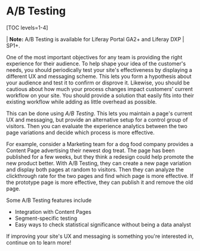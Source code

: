 # A/B Testing

[TOC levels=1-4]

| **Note:** A/B Testing is available for Liferay Portal GA2+ and Liferay DXP
| SP1+.

One of the most important objectives for any team is providing the right
experience for their audience. To help shape your idea of the customer's needs,
you should periodically test your site's effectiveness by displaying a different
UX and messaging scheme. This lets you form a hypothesis about your audience and
test it to confirm or disprove it. Likewise, you should be cautious about how
much your process changes impact customers' current workflow on your site. You
should provide a solution that easily fits into their existing workflow while
adding as little overhead as possible.

This can be done using *A/B Testing*. This lets you maintain a page's current
UX and messaging, but provide an alternative setup for a control group of
visitors. Then you can evaluate the experience analytics between the two
page variations and decide which process is more effective.

For example, consider a Marketing team for a dog food company provides a Content
Page advertising their newest dog treat. The page has been published for a few
weeks, but they think a redesign could help promote the new product better. With
A/B Testing, they can create a new page variation and display both pages at
random to visitors. Then they can analyze the clickthrough rate for the two
pages and find which page is more effective. If the prototype page is more
effective, they can publish it and remove the old page.

Some A/B Testing features include

- Integration with Content Pages
- Segment-specific testing
- Easy ways to check statistical significance without being a data analyst

If improving your site's UX and messaging is something you're interested in,
continue on to learn more!
